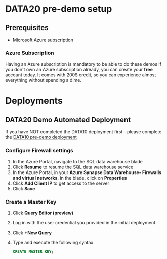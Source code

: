 # DATA20 pre-demo setup

## Prerequisites

- Microsoft Azure subscription

### Azure Subscription

Having an Azure subscription is mandatory to be able to do these demos If you don't own an Azure subscription already, you can create your **free** account today. It comes with 200$ credit, so you can experience almost everything without spending a dime.



# Deployments

## DATA20 Demo Automated Deployment

If you have NOT completed the DATA10 deployment first - please complete the [DATA10 pre-demo deployment](../../data10/deployment/README.md)

### Configure Firewall settings

1. In the Azure Portal, navigate to the SQL data warehouse blade 
1. Click **Resume** to resume the SQL data warehouse service
1. In the Azure Portal, in your **Azure Synapse Data Warehouse- Firewalls and virtual networks**, in the blade, click on **Properties**
1. Click **Add Client IP** to get access to the server
1. Click **Save**

### Create a Master Key
1. Click **Query Editor (preview)**
1. Log in with the user credential you provided in the initial deployment.
1. Click **+New Query**
1. Type and execute the following syntax


    ```SQL
    CREATE MASTER KEY;
    ```






